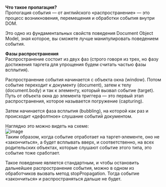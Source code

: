 **Что такое пропагация?**  
Пропогация события — от английского «распространение» — это процесс возникновения, перемещения и обработки события внутри DOM.  
  
Это одно из фундаментальных свойств поведения Document Object Model, зная которое, вы сможете лучше манипулировать поведением события.  
  
**Фазы распространения**  
Распространение состоит из двух фаз (строго говоря из трех, но фазу достижения таргета для упрощения будем считать частью фазы всплытия).  
  
Распространение события начинается с объекта окна (window). Потом событие переходит к документу (document), затем к телу (document.body) и так к элементу, который вызвал событие (target). Путь от объекта окна до элемента триггера — это первый этап распространения, которое называется погружение (capturing).  
  
Затем начинается фаза всплытия (bubbling), на которой как раз и происходит «дефолтное» слушание событий документом.  
  
Наглядно это можно видеть на схеме:  
![image](https://github.com/artemyarik/js_specification-practice/assets/86915417/fc970179-2cf8-454a-9d8d-8788130d279a)  
Таким образом, когда событие отработает на таргет‑элементе, оно не «закончиться», а будет всплывать вверх, и соответственно, на всех родительских объектах, которые слушают событие этого типа, это событие тоже сработает.  
  
Такое поведение является стандартным, и чтобы остановить дальнейшее распространение события, можно в одном из обработчиков вызвать метод stopPropagation. Тогда событие «закончиться» и распространяться дальше не будет.  
